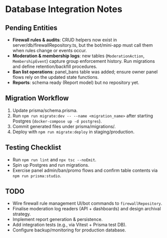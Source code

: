 # Database Integration Notes

## Pending Entities
- **Firewall rules & audits**: CRUD helpers now exist in server/db/firewallRepository.ts, but the bot/mini-app must call them when rules change or events occur.
- **Moderation & membership logs**: new tables (`ModerationAction`, `MembershipEvent`) capture group enforcement history. Run migrations and define retention/backfill procedures.
- **Ban list operations**: panel_bans table was added; ensure owner panel flows rely on the updated state functions.
- **Reports**: schema ready (Report model) but no repository yet.

## Migration Workflow
1. Update prisma/schema.prisma.
2. Run `npm run migrate:dev -- --name <migration_name>` after starting Postgres (`docker-compose up -d postgres`).
3. Commit generated files under prisma/migrations/.
4. Deploy with `npm run migrate:deploy` in staging/production.

## Testing Checklist
- Run `npm run lint` and `npx tsc --noEmit`.
- Spin up Postgres and run migrations.
- Exercise panel admin/ban/promo flows and confirm table contents via `npm run prisma:studio`.

## TODO
- Wire firewall rule management UI/bot commands to `firewallRepository`.
- Finalise moderation log readers (API + dashboards) and design archival strategy.
- Implement report generation & persistence.
- Add integration tests (e.g., via Vitest + Prisma test DB).
- Configure backup/monitoring for production database.

